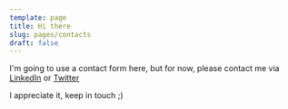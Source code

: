 ```yaml
---
template: page
title: Hi there
slug: pages/contacts
draft: false
---
```

I'm going to use a contact form here, but for now, please contact me via [LinkedIn](https://www.linkedin.com/in/rafaelcgstz/) or [Twitter](https://twitter.com/rafaelcgstz)

I appreciate it, keep in touch ;)
